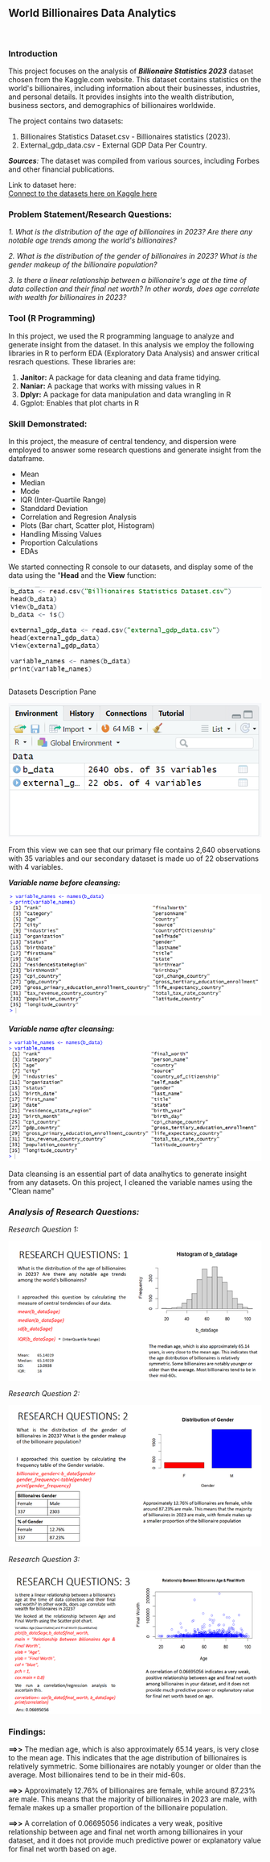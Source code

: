 ## World Billionaires Data Analytics
![]()
### Introduction
This project focuses on the analysis of _**Billionaire Statistics 2023**_ dataset chosen from the Kaggle.com website. This dataset contains statistics on the world's billionaires, including information about their businesses, industries, and personal details. It provides insights into the wealth distribution, business sectors, and demographics of billionaires worldwide.

The project contains two datasets:  
1. Billionaires Statistics Dataset.csv - Billionaires statistics (2023).  
2. External_gdp_data.csv - External GDP Data Per Country.

_**Sources**:_ The dataset was compiled from various sources, including Forbes and other financial publications.

Link to dataset here:  
[Connect to the datasets here on Kaggle here](https://www.kaggle.com/datasets/nelgiriyewithana/billionaires-statistics-dataset)


### Problem Statement/Research Questions:
 _1. What is the distribution of the age of billionaires in 2023? Are there any notable age trends among the world's billionaires?_  

 _2. What is the distribution of the gender of billionaires in 2023? What is the gender makeup of the billionaire population?_  

 _3. Is there a linear relationship between a billionaire's age at the time of data collection and their final net worth? In other words, does age correlate with wealth for billionaires in 2023?_

  ### Tool (R Programming)
  In this project, we used the R programming language to analyze and generate insight from the dataset. In this analysis we employ the following libraries in R to perform EDA (Exploratory Data Analysis) and answer critical resrach questions. These libraries are:  
  
  1. **Janitor:** A package for data cleaning and data frame tidying.
  2. **Naniar:** A package that works with missing values in R
  3. **Dplyr:** A package for data manipulation and data wrangling in R
  4. Ggplot: Enables that plot charts in R

  ### Skill Demonstrated: 
  In this project, the measure of central tendency, and dispersion were employed to answer some research questions and generate insight from the dataframe.
  * Mean
  * Median
  * Mode
  * IQR (Inter-Quartile Range)
  * Standdard Deviation
  * Correlation and Regresion Analysis
  * Plots (Bar chart, Scatter plot, Histogram)
  * Handling Missing Values
  * Proportion Calculations
  * EDAs
    
We started connecting R console to our datasets, and display some of the data using the "**Head** and the **View** function:  

![Connecting to datasets](https://github.com/AfeezTheAnalyst/Analysis-of-the-World-Billionaires/blob/main/Connecting%20to%20Datasets.png)

Datasets Description Pane  

![View dataset descriptions](https://github.com/AfeezTheAnalyst/Analysis-of-the-World-Billionaires/blob/main/View%20data%20descriptions.png)  

From this view we can see that our primary file contains 2,640 observations with 35 variables and our secondary dataset is made uo of 22 observations with 4 variables.  

**_Variable name before cleansing:_** 

![Variable name before cleansing](https://github.com/AfeezTheAnalyst/Analysis-of-the-World-Billionaires/blob/main/Varriable_names%20before_cleansing.png)  

**_Variable name after cleansing:_** 

![](https://github.com/AfeezTheAnalyst/Analysis-of-the-World-Billionaires/blob/main/Varriable_names%20After_cleansing.png)

Data cleansing is an essential part of data analhytics to generate insight from any datasets. On this project, I cleaned the variable names using the "Clean name"

 ### **_Analysis of Research Questions:_** 
_Research Question 1:_  

![Research Question 1](https://github.com/AfeezTheAnalyst/Analysis-of-the-World-Billionaires/blob/main/Research%20Q1.png)

_Research Question 2:_  

![Research Question 2](https://github.com/AfeezTheAnalyst/Analysis-of-the-World-Billionaires/blob/main/Research%20Q2.png)

_Research Question 3:_  

![Research Question 3](https://github.com/AfeezTheAnalyst/Analysis-of-the-World-Billionaires/blob/main/Research%20Q3.png)


  ### Findings:
**==>>** The median age, which is also approximately 65.14 years, is very close to the mean age. This indicates that the age distribution of billionaires is relatively symmetric. Some billionaires are notably younger or older than the average. Most billionaires
tend to be in their mid-60s.  

**==>>** Approximately 12.76% of billionaires are female, while around 87.23% are male. This means that the majority of billionaires in 2023 are male, with female makes up a smaller proportion of the billionaire population.  

**==>>** A correlation of 0.06695056 indicates a very weak, positive relationship between age and final net worth among billionaires in your dataset, and it does not provide much predictive power or explanatory value for final net worth based on age.

